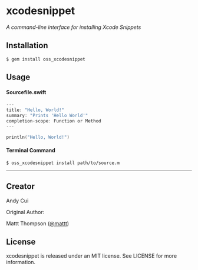 # xcodesnippet
*A command-line interface for installing Xcode Snippets*

## Installation

```
$ gem install oss_xcodesnippet
```

## Usage

#### Sourcefile.swift

```swift
---
title: "Hello, World!"
summary: "Prints 'Hello World'"
completion-scope: Function or Method
---

println("Hello, World!")
```

#### Terminal Command

```
$ oss_xcodesnippet install path/to/source.m
```

---

## Creator

Andy Cui

Original Author:

Mattt Thompson ([@mattt](https://twitter.com/mattt))

## License

xcodesnippet is released under an MIT license. See LICENSE for more information.
